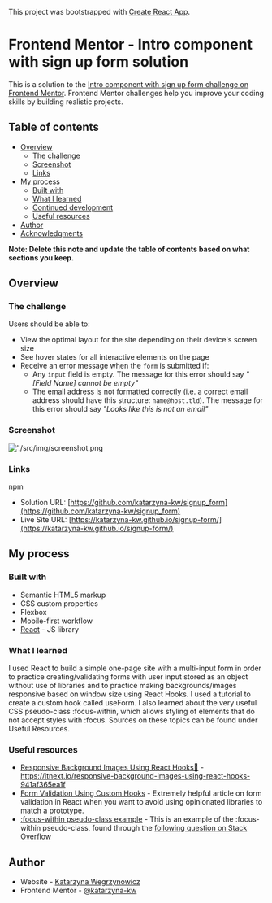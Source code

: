 This project was bootstrapped with [Create React App](https://github.com/facebook/create-react-app).

# Frontend Mentor - Intro component with sign up form solution

This is a solution to the [Intro component with sign up form challenge on Frontend Mentor](https://www.frontendmentor.io/challenges/intro-component-with-signup-form-5cf91bd49edda32581d28fd1). Frontend Mentor challenges help you improve your coding skills by building realistic projects. 

## Table of contents

- [Overview](#overview)
  - [The challenge](#the-challenge)
  - [Screenshot](#screenshot)
  - [Links](#links)
- [My process](#my-process)
  - [Built with](#built-with)
  - [What I learned](#what-i-learned)
  - [Continued development](#continued-development)
  - [Useful resources](#useful-resources)
- [Author](#author)
- [Acknowledgments](#acknowledgments)

**Note: Delete this note and update the table of contents based on what sections you keep.**

## Overview

### The challenge

Users should be able to:

- View the optimal layout for the site depending on their device's screen size
- See hover states for all interactive elements on the page
- Receive an error message when the `form` is submitted if:
  - Any `input` field is empty. The message for this error should say *"[Field Name] cannot be empty"*
  - The email address is not formatted correctly (i.e. a correct email address should have this structure: `name@host.tld`). The message for this error should say *"Looks like this is not an email"*

### Screenshot

!['./src/img/screenshot.png]('./src/img/screenshot.png)


### Links
npm
- Solution URL: [https://github.com/katarzyna-kw/signup_form](https://github.com/katarzyna-kw/signup_form)
- Live Site URL: [https://katarzyna-kw.github.io/signup-form/](https://katarzyna-kw.github.io/signup-form/)

## My process

### Built with

- Semantic HTML5 markup
- CSS custom properties
- Flexbox
- Mobile-first workflow
- [React](https://reactjs.org/) - JS library


### What I learned

I used React to build a simple one-page site with a multi-input form in order to practice creating/validating forms with user input stored as an object without use of libraries and to practice making backgrounds/images responsive based on window size using React Hooks. I used a tutorial to create a custom hook called useForm. I also learned about the very useful CSS pseudo-class :focus-within, which allows styling of elements that do not accept styles with :focus. Sources on these topics can be found under Useful Resources. 

### Useful resources

- [Responsive Background Images Using React Hooks🍍](https://itnext.io/responsive-background-images-using-react-hooks-941af365ea1f) - https://itnext.io/responsive-background-images-using-react-hooks-941af365ea1f
- [Form Validation Using Custom Hooks](https://upmostly.com/tutorials/form-validation-using-custom-react-hooks) - Extremely helpful article on form validation in React when you want to avoid using opinionated libraries to match a prototype.
- [:focus-within pseudo-class example](https://codepen.io/danield770/pen/jweZPN) - This is an example of the :focus-within pseudo-class, found through the [following question on Stack Overflow](https://stackoverflow.com/questions/7876283/using-focus-to-style-outer-div)


## Author

- Website - [Katarzyna Wegrzynowicz](https://katarzyna-kw.github.io/portfolio-website/)
- Frontend Mentor - [@katarzyna-kw](https://www.frontendmentor.io/profile/katarzyna-kw)